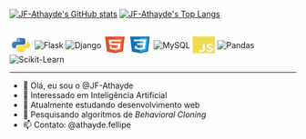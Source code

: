 [![JF-Athayde's GitHub stats](https://github-readme-stats.vercel.app/api/?username=JF-Athayde&show_icons=true&theme=shadow_red&locale=pt-br)](https://github.com/JF-Athayde/github-readme-stats)
[![JF-Athayde's Top Langs](https://github-readme-stats.vercel.app/api/top-langs/?username=JF-Athayde&show_icons=true&theme=shadow_red&locale=pt-br)](https://github.com/JF-Athayde/github-readme-stats)

<div style="display: inline_block"><br>
  <img align="center" alt="Python" height="30" width="40" src="https://raw.githubusercontent.com/devicons/devicon/master/icons/python/python-original.svg">
  <img align="center" alt="Flask" height="30" width="40" src="https://cdn.jsdelivr.net/gh/devicons/devicon@latest/icons/flask/flask-original.svg" />
  <img align="center" alt="Django" height="30" width="40" src="https://cdn.jsdelivr.net/gh/devicons/devicon@latest/icons/django/django-plain.svg" />
  <img align="center" alt="HTML" height="30" width="40" src="https://raw.githubusercontent.com/devicons/devicon/master/icons/html5/html5-original.svg">
  <img align="center" alt="CSS" height="30" width="40" src="https://raw.githubusercontent.com/devicons/devicon/master/icons/css3/css3-original.svg">
  <img align="center" alt="MySQL" height="30" width="40" src="https://cdn.jsdelivr.net/gh/devicons/devicon@latest/icons/mysql/mysql-original-wordmark.svg" />
  <img align="center" alt="JavaScript" height="30" width="40" src="https://raw.githubusercontent.com/devicons/devicon/master/icons/javascript/javascript-plain.svg">
  <img align="center" alt="Pandas" height="30" width="40" src="https://cdn.jsdelivr.net/gh/devicons/devicon@latest/icons/pandas/pandas-original-wordmark.svg" />
  <img align="center" alt="Scikit-Learn" height="30" width="40" src="https://cdn.jsdelivr.net/gh/devicons/devicon@latest/icons/scikitlearn/scikitlearn-original.svg" />
</div>

---

- 👋 Olá, eu sou o @JF-Athayde
- 🤖 Interessado em Inteligência Artificial
- 🌱 Atualmente estudando desenvolvimento web
- 🔬 Pesquisando algoritmos de *Behavioral Cloning*
- 📫 Contato: @athayde.fellipe
